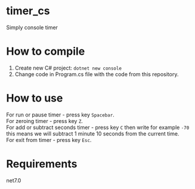 # timer_cs
Simply console timer

# How to compile
1. Create new C# project: ```dotnet new console```
2. Change code in Program.cs file with the code from this repository.

# How to use
For run or pause timer - press key ```Spacebar```.  
For zeroing timer - press key ```Z```.  
For add or subtract seconds timer - press key ```C``` then write for example ```-70``` this means we will subtract 1 minute 10 seconds from the current time.  
For exit from timer - press key ```Esc```.

# Requirements
net7.0

